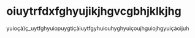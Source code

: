 # oiuytrfdxfghyujikjhgvcgbhjklkjhg
yuioçà)ç_uytfghyuiopuygtiçàiuytfgyhuiouhyghyuiçoujhguiojhgyuiçàoijuh
